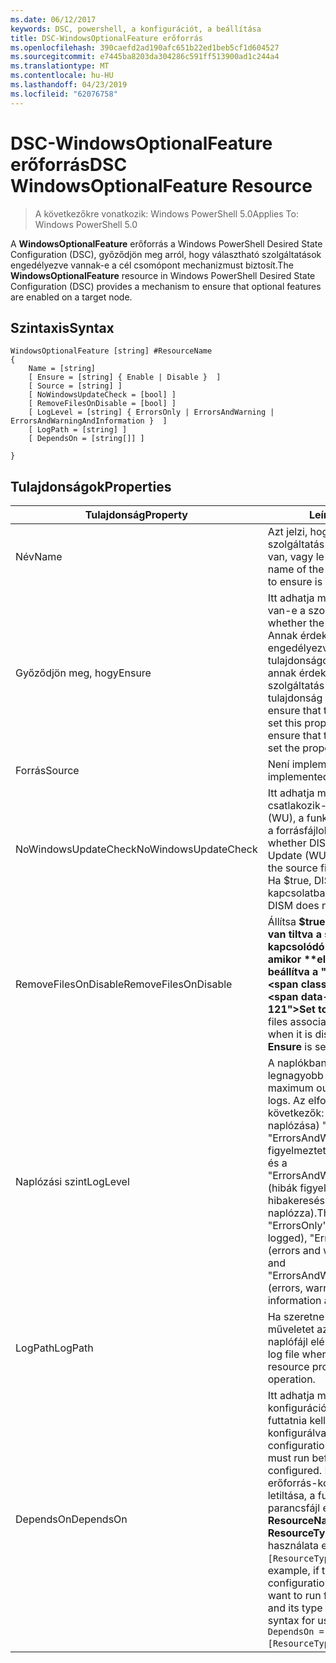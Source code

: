 ```yaml
---
ms.date: 06/12/2017
keywords: DSC, powershell, a konfigurációt, a beállítása
title: DSC-WindowsOptionalFeature erőforrás
ms.openlocfilehash: 390caefd2ad190afc651b22ed1beb5cf1d604527
ms.sourcegitcommit: e7445ba8203da304286c591ff513900ad1c244a4
ms.translationtype: MT
ms.contentlocale: hu-HU
ms.lasthandoff: 04/23/2019
ms.locfileid: "62076758"
---
```

# <a name="dsc-windowsoptionalfeature-resource"></a><span data-ttu-id="6cadb-103">DSC-WindowsOptionalFeature erőforrás</span><span class="sxs-lookup"><span data-stu-id="6cadb-103">DSC WindowsOptionalFeature Resource</span></span>

> <span data-ttu-id="6cadb-104">A következőkre vonatkozik: Windows PowerShell 5.0</span><span class="sxs-lookup"><span data-stu-id="6cadb-104">Applies To: Windows PowerShell 5.0</span></span>

<span data-ttu-id="6cadb-105">A **WindowsOptionalFeature** erőforrás a Windows PowerShell Desired State Configuration (DSC), győződjön meg arról, hogy választható szolgáltatások engedélyezve vannak-e a cél csomópont mechanizmust biztosít.</span><span class="sxs-lookup"><span data-stu-id="6cadb-105">The **WindowsOptionalFeature** resource in Windows PowerShell Desired State Configuration (DSC) provides a mechanism to ensure that optional features are enabled on a target node.</span></span>

## <a name="syntax"></a><span data-ttu-id="6cadb-106">Szintaxis</span><span class="sxs-lookup"><span data-stu-id="6cadb-106">Syntax</span></span>

```
WindowsOptionalFeature [string] #ResourceName
{
    Name = [string]
    [ Ensure = [string] { Enable | Disable }  ]
    [ Source = [string] ]
    [ NoWindowsUpdateCheck = [bool] ]
    [ RemoveFilesOnDisable = [bool] ]
    [ LogLevel = [string] { ErrorsOnly | ErrorsAndWarning | ErrorsAndWarningAndInformation }  ]
    [ LogPath = [string] ]
    [ DependsOn = [string[]] ]

}
```

## <a name="properties"></a><span data-ttu-id="6cadb-107">Tulajdonságok</span><span class="sxs-lookup"><span data-stu-id="6cadb-107">Properties</span></span>

|  <span data-ttu-id="6cadb-108">Tulajdonság</span><span class="sxs-lookup"><span data-stu-id="6cadb-108">Property</span></span>  |  <span data-ttu-id="6cadb-109">Leírás</span><span class="sxs-lookup"><span data-stu-id="6cadb-109">Description</span></span>   |
|---|---|
| <span data-ttu-id="6cadb-110">Név</span><span class="sxs-lookup"><span data-stu-id="6cadb-110">Name</span></span>| <span data-ttu-id="6cadb-111">Azt jelzi, hogy azt szeretné, a szolgáltatás neve engedélyezve van, vagy le van tiltva.</span><span class="sxs-lookup"><span data-stu-id="6cadb-111">Indicates the name of the feature that you want to ensure is enabled or disabled.</span></span>|
| <span data-ttu-id="6cadb-112">Győződjön meg, hogy</span><span class="sxs-lookup"><span data-stu-id="6cadb-112">Ensure</span></span>| <span data-ttu-id="6cadb-113">Itt adhatja meg, hogy engedélyezve van-e a szolgáltatás.</span><span class="sxs-lookup"><span data-stu-id="6cadb-113">Specifies whether the feature is enabled.</span></span> <span data-ttu-id="6cadb-114">Annak érdekében, hogy a funkció engedélyezve van, állítsa be ezt a tulajdonságot az "Engedélyezés" annak érdekében, hogy a szolgáltatás le van tiltva, a tulajdonság értéke "Letiltás".</span><span class="sxs-lookup"><span data-stu-id="6cadb-114">To ensure that the feature is enabled, set this property to "Enable" To ensure that the feature is disabled, set the property to "Disable".</span></span>|
| <span data-ttu-id="6cadb-115">Forrás</span><span class="sxs-lookup"><span data-stu-id="6cadb-115">Source</span></span>| <span data-ttu-id="6cadb-116">Není implementována.</span><span class="sxs-lookup"><span data-stu-id="6cadb-116">Not implemented.</span></span>|
| <span data-ttu-id="6cadb-117">NoWindowsUpdateCheck</span><span class="sxs-lookup"><span data-stu-id="6cadb-117">NoWindowsUpdateCheck</span></span>| <span data-ttu-id="6cadb-118">Itt adhatja meg, e DISM csatlakozik-e a Windows Update (WU), a funkció engedélyezéséhez a forrásfájlok keresésekor.</span><span class="sxs-lookup"><span data-stu-id="6cadb-118">Specifies whether DISM contacts Windows Update (WU) when searching for the source files to enable a feature.</span></span> <span data-ttu-id="6cadb-119">Ha $true, DISM nem lép kapcsolatba a WU-hoz.</span><span class="sxs-lookup"><span data-stu-id="6cadb-119">If $true, DISM does not contact WU.</span></span>|
| <span data-ttu-id="6cadb-120">RemoveFilesOnDisable</span><span class="sxs-lookup"><span data-stu-id="6cadb-120">RemoveFilesOnDisable</span></span>| <span data-ttu-id="6cadb-121">Állítsa **$true** eltávolítja, ha le van tiltva a szolgáltatás kapcsolódó fájlok (azt jelenti, amikor **ellenőrizze, hogy** van beállítva a "Hiányzó").</span><span class="sxs-lookup"><span data-stu-id="6cadb-121">Set to **$true** to remove all files associated with the feature when it is disabled (that is, when **Ensure** is set to "Absent").</span></span>|
| <span data-ttu-id="6cadb-122">Naplózási szint</span><span class="sxs-lookup"><span data-stu-id="6cadb-122">LogLevel</span></span>| <span data-ttu-id="6cadb-123">A naplókban megjelenő legnagyobb kimeneti szintet.</span><span class="sxs-lookup"><span data-stu-id="6cadb-123">The maximum output level shown in the logs.</span></span> <span data-ttu-id="6cadb-124">Az elfogadott értékek a következők: (Csak a hibák naplózása) "ErrorsOnly", "ErrorsAndWarning" (hibák és figyelmeztetések naplózása van), és a "ErrorsAndWarningAndInformation" (hibák figyelmeztetések és hibakeresési információkat naplózza).</span><span class="sxs-lookup"><span data-stu-id="6cadb-124">The accepted values are: "ErrorsOnly" (only errors are logged), "ErrorsAndWarning" (errors and warnings are logged), and "ErrorsAndWarningAndInformation" (errors, warnings, and debug information are logged).</span></span>|
| <span data-ttu-id="6cadb-125">LogPath</span><span class="sxs-lookup"><span data-stu-id="6cadb-125">LogPath</span></span>| <span data-ttu-id="6cadb-126">Ha szeretne bejelentkezni a műveletet az erőforrás-szolgáltató naplófájl elérési útja.</span><span class="sxs-lookup"><span data-stu-id="6cadb-126">The path to a log file where you want the resource provider to log the operation.</span></span>|
| <span data-ttu-id="6cadb-127">DependsOn</span><span class="sxs-lookup"><span data-stu-id="6cadb-127">DependsOn</span></span>| <span data-ttu-id="6cadb-128">Itt adhatja meg, hogy a konfigurációt egy másik erőforrás futtatnia kell, mielőtt az erőforrás konfigurálva van.</span><span class="sxs-lookup"><span data-stu-id="6cadb-128">Specifies that the configuration of another resource must run before this resource is configured.</span></span> <span data-ttu-id="6cadb-129">Például, ha az erőforrás-konfiguráció azonosítója letiltása, a futtatni kívánt parancsfájl először van __ResourceName__ és a típusa __ResourceType__, ez a tulajdonság használata esetén `DependsOn = "[ResourceType]ResourceName"`.</span><span class="sxs-lookup"><span data-stu-id="6cadb-129">For example, if the ID of the resource configuration script block that you want to run first is __ResourceName__ and its type is __ResourceType__, the syntax for using this property is `DependsOn = "[ResourceType]ResourceName"`.</span></span>|